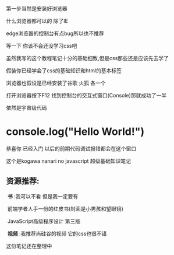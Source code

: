 第一步当然是安装好浏览器

什么浏览器都可以的 除了IE

edge浏览器的控制台有点bug所以也不推荐

等一下 你该不会还没学习css吧 

虽然我写的这个教程笔记十分的基础细致,但是css那些还是应该先去学了

假装你已经学会了css的基础知识和html的基本标签

浏览器也假设是已经安装了谷歌 火狐 各一个

打开浏览器按下F12 找到控制台的交互式窗口(Console)那就成功了一半

依然是宇宙级代码

# console.log("Hello World!")

恭喜你 已经入门 以后的前期代码调试报错都会在这个窗口 

这个是kogawa nanari no javascript 超级基础知识笔记

## 资源推荐:

​    **书** :我可以不看 但是我一定要有 

​    前端学者人手一份的红皮书(封面是小男孩和望眼镜)

​    JavaScript高级程序设计 第三版

​    **视频** :我推荐尚硅谷的视频 它的css也很不错



这份笔记还在整理中